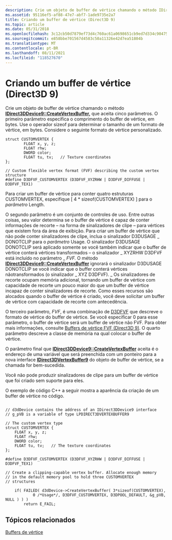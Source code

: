 ```yaml
---
description: Crie um objeto de buffer de vértice chamando o método IDirect3DDevice9::CreateVertexBuffer, que aceita cinco parâmetros.
ms.assetid: 95116ef5-af88-47e7-abf7-1ade9735e2a7
title: Criando um buffer de vértice (Direct3D 9)
ms.topic: article
ms.date: 05/31/2018
ms.openlocfilehash: 3c12cb50d7879ef73d4c760ac61a0698651cb9ed7d334c90475bd2e8ee4148db
ms.sourcegitcommit: e858bbe701567d4583c50a11326e42d7ea51804b
ms.translationtype: MT
ms.contentlocale: pt-BR
ms.lasthandoff: 08/11/2021
ms.locfileid: "118527670"
---
```

# <a name="creating-a-vertex-buffer-direct3d-9"></a>Criando um buffer de vértice (Direct3D 9)

Crie um objeto de buffer de vértice chamando o método [**IDirect3DDevice9::CreateVertexBuffer,**](/windows/win32/api/d3d9helper/nf-d3d9helper-idirect3ddevice9-createvertexbuffer) que aceita cinco parâmetros. O primeiro parâmetro especifica o comprimento do buffer de vértice, em bytes. Use o operador sizeof para determinar o tamanho de um formato de vértice, em bytes. Considere o seguinte formato de vértice personalizado.


```
struct CUSTOMVERTEX {
        FLOAT x, y, z;
        FLOAT rhw;
        DWORD color;
        FLOAT tu, tv;   // Texture coordinates
};

// Custom flexible vertex format (FVF) describing the custom vertex structure
#define D3DFVF_CUSTOMVERTEX (D3DFVF_XYZRHW | D3DFVF_DIFFUSE | D3DFVF_TEX1)
```



Para criar um buffer de vértice para conter quatro estruturas CUSTOMVERTEX, especifique \[ 4 \* sizeof(CUSTOMVERTEX) \] para o *parâmetro* Length.

O segundo parâmetro é um conjunto de controles de uso. Entre outras coisas, seu valor determina se o buffer de vértice é capaz de conter informações de recorte – na forma de sinalizadores de clipe – para vértices que existem fora da área de exibição. Para criar um buffer de vértice que não pode conter sinalizadores de clipe, inclua o sinalizador D3DUSAGE \_ DONOTCLIP para o *parâmetro* Usage. O sinalizador D3DUSAGE DONOTCLIP será aplicado somente se você também indicar que o buffer de vértice conterá vértices transformados – o sinalizador \_ XYZRHW D3DFVF está incluído no parâmetro \_ *FVF.* O método [**IDirect3DDevice9::CreateVertexBuffer**](/windows/win32/api/d3d9helper/nf-d3d9helper-idirect3ddevice9-createvertexbuffer) ignorará o sinalizador D3DUSAGE DONOTCLIP se você indicar que o buffer conterá vértices nãotransformados (o sinalizador \_ XYZ D3DFVF). \_ Os sinalizadores de recorte ocupam memória adicional, tornando um buffer de vértice com capacidade de recorte um pouco maior do que um buffer de vértice incapaz de conter sinalizadores de recorte. Como esses recursos são alocados quando o buffer de vértice é criado, você deve solicitar um buffer de vértice com capacidade de recorte com antecedência.

O terceiro parâmetro, *FVF*, é uma combinação de [D3DFVF](d3dfvf.md) que descreve o formato de vértice do buffer de vértice. Se você especificar 0 para esse parâmetro, o buffer de vértice será um buffer de vértice não FVF. Para obter mais informações, consulte [Buffers de vértice FVF (Direct3D 9)](fvf-vertex-buffers.md). O quarto parâmetro descreve a classe de memória na qual colocar o buffer de vértice.

O parâmetro final que [**IDirect3DDevice9::CreateVertexBuffer**](/windows/win32/api/d3d9helper/nf-d3d9helper-idirect3ddevice9-createvertexbuffer) aceita é o endereço de uma variável que será preenchida com um ponteiro para a nova interface [**IDirect3DVertexBuffer9**](/windows/win32/api/d3d9helper/nn-d3d9helper-idirect3dvertexbuffer9) do objeto de buffer de vértice, se a chamada for bem-sucedida.

Você não pode produzir sinalizadores de clipe para um buffer de vértice que foi criado sem suporte para eles.

O exemplo de código C++ a seguir mostra a aparência da criação de um buffer de vértice no código.


```
   
// d3dDevice contains the address of an IDirect3DDevice9 interface
// g_pVB is a variable of type LPDIRECT3DVERTEXBUFFER9 

// The custom vertex type
struct CUSTOMVERTEX {
    FLOAT x, y, z;
    FLOAT rhw;
    DWORD color;
    FLOAT tu, tv;   // The texture coordinates
};

#define D3DFVF_CUSTOMVERTEX (D3DFVF_XYZRHW | D3DFVF_DIFFUSE | D3DFVF_TEX1)

// Create a clipping-capable vertex buffer. Allocate enough memory 
// in the default memory pool to hold three CUSTOMVERTEX 
// structures

    if( FAILED( d3dDevice->CreateVertexBuffer( 3*sizeof(CUSTOMVERTEX),
            0 /*Usage*/, D3DFVF_CUSTOMVERTEX, D3DPOOL_DEFAULT, &g_pVB, NULL ) ) )
        return E_FAIL;
```



## <a name="related-topics"></a>Tópicos relacionados

<dl> <dt>

[Buffers de vértice](vertex-buffers.md)
</dt> </dl>

 

 
